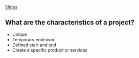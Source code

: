 [Slides](./slides/README.md)

## What are the characteristics of a project?

- Unique
- Temporary endeavor
- Defined start and end
- Create a specific product or services